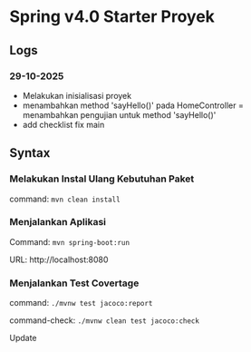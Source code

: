 # Spring v4.0 Starter Proyek

## Logs

### 29-10-2025

- Melakukan inisialisasi proyek
- menambahkan method 'sayHello()' pada HomeController
= menambahkan pengujian untuk method 'sayHello()'
- add checklist fix main 


## Syntax

### Melakukan Instal Ulang Kebutuhan Paket

command: `mvn clean install`

### Menjalankan Aplikasi

Command: `mvn spring-boot:run`

URL: http://localhost:8080

### Menjalankan Test Covertage

command: `./mvnw test jacoco:report`

command-check: `./mvnw clean test jacoco:check`

Update
  
